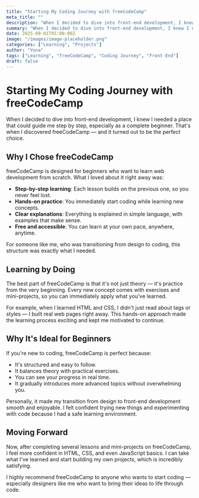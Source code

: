 ```yaml
---
title: "Starting My Coding Journey with freeCodeCamp"
meta_title: ""
description: "When I decided to dive into front-end development, I knew I needed a place that could guide me step by step, especially as a complete beginner."
summary: "When I decided to dive into front-end development, I knew I needed a place that could guide me step by step, especially as a complete beginner. That's when I discovered freeCodeCamp — and it turned out to be the perfect choice."
date: 2025-09-01T05:00:00Z
image: "/images/image-placeholder.png"
categories: ["Learning", "Projects"]
author: "Yona"
tags: ["Learning", "freeCodeCamp", "Coding Journey", "Front-End"]
draft: false
---
```


# Starting My Coding Journey with freeCodeCamp

When I decided to dive into front-end development, I knew I needed a place that could guide me step by step, especially as a complete beginner. That's when I discovered freeCodeCamp — and it turned out to be the perfect choice.

## Why I Chose freeCodeCamp

freeCodeCamp is designed for beginners who want to learn web development from scratch. What I loved about it right away was:

- **Step-by-step learning**: Each lesson builds on the previous one, so you never feel lost.
- **Hands-on practice**: You immediately start coding while learning new concepts.
- **Clear explanations**: Everything is explained in simple language, with examples that make sense.
- **Free and accessible**: You can learn at your own pace, anywhere, anytime.

For someone like me, who was transitioning from design to coding, this structure was exactly what I needed.

## Learning by Doing

The best part of freeCodeCamp is that it's not just theory — it's practice from the very beginning. Every new concept comes with exercises and mini-projects, so you can immediately apply what you've learned.

For example, when I learned HTML and CSS, I didn't just read about tags or styles — I built real web pages right away. This hands-on approach made the learning process exciting and kept me motivated to continue.

## Why It's Ideal for Beginners

If you're new to coding, freeCodeCamp is perfect because:

- It's structured and easy to follow.
- It balances theory with practical exercises.
- You can see your progress in real time.
- It gradually introduces more advanced topics without overwhelming you.

Personally, it made my transition from design to front-end development smooth and enjoyable. I felt confident trying new things and experimenting with code because I had a safe learning environment.

## Moving Forward

Now, after completing several lessons and mini-projects on freeCodeCamp, I feel more confident in HTML, CSS, and even JavaScript basics. I can take what I've learned and start building my own projects, which is incredibly satisfying.

I highly recommend freeCodeCamp to anyone who wants to start coding — especially designers like me who want to bring their ideas to life through code.